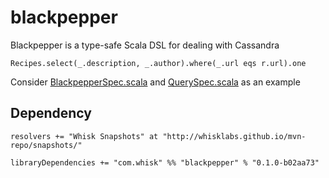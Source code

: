 # blackpepper

Blackpepper is a type-safe Scala DSL for dealing with Cassandra

    Recipes.select(_.description, _.author).where(_.url eqs r.url).one

Consider [BlackpepperSpec.scala](https://github.com/whiskteam/blackpepper/blob/master/src/test/scala/com/whisk/blackpepper/test/BlackpepperSpec.scala) and [QuerySpec.scala](https://github.com/whiskteam/blackpepper/blob/master/src/test/scala/com/whisk/blackpepper/test/QuerySpec.scala) as an example


## Dependency

    resolvers += "Whisk Snapshots" at "http://whisklabs.github.io/mvn-repo/snapshots/"
    
    libraryDependencies += "com.whisk" %% "blackpepper" % "0.1.0-b02aa73"

    
